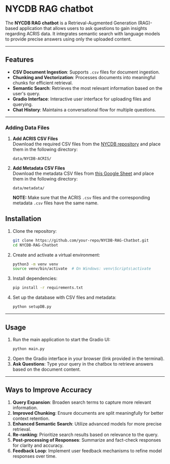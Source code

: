 # NYCDB RAG chatbot

The **NYCDB RAG chatbot** is a Retrieval-Augmented Generation (RAG)-based application that allows users to ask questions to gain insights regarding ACRIS data. It integrates semantic search with language models to provide precise answers using only the uploaded content.

---

## Features

- **CSV Document Ingestion**: Supports `.csv` files for document ingestion.
- **Chunking and Vectorization**: Processes documents into meaningful chunks for efficient retrieval.
- **Semantic Search**: Retrieves the most relevant information based on the user's query.
- **Gradio Interface**: Interactive user interface for uploading files and querying.
- **Chat History**: Maintains a conversational flow for multiple questions.

---

### Adding Data Files

1. **Add ACRIS CSV Files**  
   Download the required CSV files from the [NYCDB repository](https://github.com/nycdb/nycdb) and place them in the following directory:
   ```
   data/NYCDB-ACRIS/
   ```
2. **Add Metadata CSV Files**  
   Download the metadata CSV files from [this Google Sheet](https://docs.google.com/spreadsheets/d/10cMRKvH7xD__V0wNM9aDa9lguwCB8XlcTHS9bj9uyCU/edit?usp=sharing) and place them in the following directory:

   ```
   data/metadata/
   ```

   **NOTE:** Make sure that the ACRIS `.csv` files and the corresponding metadata `.csv` files have the same name.

## Installation

1. Clone the repository:
   ```bash
   git clone https://github.com/your-repo/NYCDB-RAG-Chatbot.git
   cd NYCDB-RAG-Chatbot
   ```
2. Create and activate a virtual environment:
   ```bash
   python3 -m venv venv
   source venv/bin/activate  # On Windows: venv\Scripts\activate
   ```
3. Install dependencies:
   ```bash
   pip install -r requirements.txt
   ```
4. Set up the database with CSV files and metadata:
   ```bash
   python setupDB.py
   ```

---

## Usage

1. Run the main application to start the Gradio UI:
   ```bash
   python main.py
   ```
2. Open the Gradio interface in your browser (link provided in the terminal).
3. **Ask Questions**: Type your query in the chatbox to retrieve answers based on the document content.

---

## Ways to Improve Accuracy

1. **Query Expansion**: Broaden search terms to capture more relevant information.
2. **Improved Chunking**: Ensure documents are split meaningfully for better context retention.
3. **Enhanced Semantic Search**: Utilize advanced models for more precise retrieval.
4. **Re-ranking**: Prioritize search results based on relevance to the query.
5. **Post-processing of Responses**: Summarize and fact-check responses for clarity and accuracy.
6. **Feedback Loop**: Implement user feedback mechanisms to refine model responses over time.
